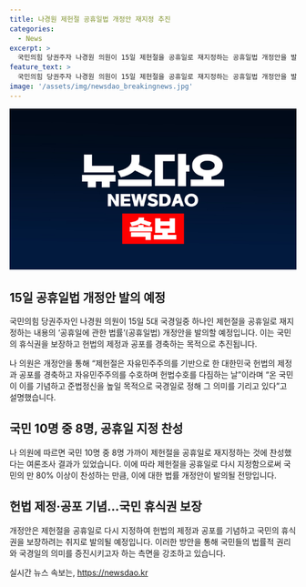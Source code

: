 ```yaml
---
title: 나경원 제헌절 공휴일법 개정안 재지정 추진
categories:
  - News
excerpt: >
  국민의힘 당권주자 나경원 의원이 15일 제헌절을 공휴일로 재지정하는 공휴일법 개정안을 발의한다. 이는 국민 10명 중 8명이 찬성한 것으로 나타났으며, 2008년부터 공휴일에서 제외된 제헌절의 의미를 회복하고 국민의 휴식권을 보장하기 위한 것이라고 설명했다. 나 의원의 이번 법안 발의는 현재의 정치적 상황 속에서 헌법 가치의 중요성을 강조하는 측면도 있다고 해석된다.
feature_text: >
  국민의힘 당권주자 나경원 의원이 15일 제헌절을 공휴일로 재지정하는 공휴일법 개정안을 발의한다. 이는 국민 10명 중 8명이 찬성한 것으로 나타났으며, 2008년부터 공휴일에서 제외된 제헌절의 의미를 회복하고 국민의 휴식권을 보장하기 위한 것이라고 설명했다. 나 의원의 이번 법안 발의는 현재의 정치적 상황 속에서 헌법 가치의 중요성을 강조하는 측면도 있다고 해석된다.
image: '/assets/img/newsdao_breakingnews.jpg'
---
```


<p><img src="/assets/img/newsdao_breakingnews.jpg" alt="firstkoreanews 속보" /></p>

<h2 data-ke-size="size26">15일 공휴일법 개정안 발의 예정</h2>

<p>국민의힘 당권주자인 나경원 의원이 15일 5대 국경일중 하나인 제헌절을 공휴일로 재지정하는 내용의 ‘공휴일에 관한 법률’(공휴일법) 개정안을 발의할 예정입니다. 이는 국민의 휴식권을 보장하고 헌법의 제정과 공포를 경축하는 목적으로 추진됩니다.</p>

<p data-ke-size="size16">나 의원은 개정안을 통해 “제헌절은 자유민주주의를 기반으로 한 대한민국 헌법의 제정과 공포를 경축하고 자유민주주의를 수호하며 헌법수호를 다짐하는 날”이라며 “온 국민이 이를 기념하고 준법정신을 높일 목적으로 국경일로 정해 그 의미를 기리고 있다”고 설명했습니다.</p>

<h2 data-ke-size="size26">국민 10명 중 8명, 공휴일 지정 찬성</h2>

<p>나 의원에 따르면 국민 10명 중 8명 가까이 제헌절을 공휴일로 재지정하는 것에 찬성했다는 여론조사 결과가 있었습니다. 이에 따라 제헌절을 공휴일로 다시 지정함으로써 국민의 만 80% 이상이 찬성하는 만큼, 이에 대한 법률 개정안이 발의될 전망입니다.</p>

<h2 data-ke-size="size26">헌법 제정·공포 기념…국민 휴식권 보장</h2>

<p>개정안은 제헌절을 공휴일로 다시 지정하여 헌법의 제정과 공포를 기념하고 국민의 휴식권을 보장하려는 취지로 발의될 예정입니다. 이러한 방안을 통해 국민들의 법률적 권리와 국경일의 의미를 증진시키고자 하는 측면을 강조하고 있습니다.</p>
실시간 뉴스 속보는, <a href="https://newsdao.kr" rel="dofollow">https://newsdao.kr</a>


